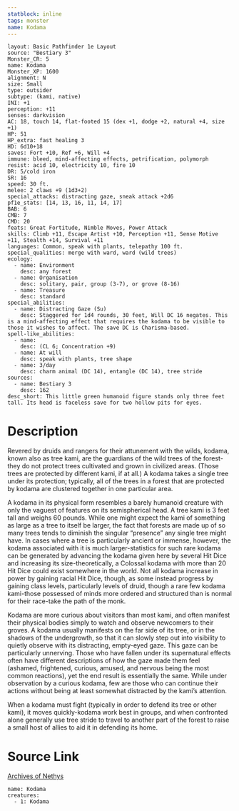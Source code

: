 ```yaml
---
statblock: inline
tags: monster
name: Kodama
---
```

```statblock
layout: Basic Pathfinder 1e Layout
source: "Bestiary 3"
Monster_CR: 5
name: Kodama
Monster_XP: 1600
alignment: N
size: Small
type: outsider
subtype: (kami, native)
INI: +1
perception: +11
senses: darkvision
AC: 18, touch 14, flat-footed 15 (dex +1, dodge +2, natural +4, size +1)
HP: 51
HP_extra: fast healing 3
HD: 6d10+18
saves: Fort +10, Ref +6, Will +4
immune: bleed, mind-affecting effects, petrification, polymorph
resist: acid 10, electricity 10, fire 10
DR: 5/cold iron
SR: 16
speed: 30 ft.
melee: 2 claws +9 (1d3+2)
special_attacks: distracting gaze, sneak attack +2d6
pf1e_stats: [14, 13, 16, 11, 14, 17]
BAB: 6
CMB: 7
CMD: 20
feats: Great Fortitude, Nimble Moves, Power Attack
skills: Climb +11, Escape Artist +10, Perception +11, Sense Motive +11, Stealth +14, Survival +11
languages: Common, speak with plants, telepathy 100 ft.
special_qualities: merge with ward, ward (wild trees)
ecology:
  - name: Environment
    desc: any forest
  - name: Organisation
    desc: solitary, pair, group (3-7), or grove (8-16)
  - name: Treasure
    desc: standard
special_abilities:
  - name: Distracting Gaze (Su)
    desc: Staggered for 1d4 rounds, 30 feet, Will DC 16 negates. This is a mind-affecting effect that requires the kodama to be visible to those it wishes to affect. The save DC is Charisma-based.
spell-like_abilities:
  - name:
    desc: (CL 6; Concentration +9)
  - name: At will
    desc: speak with plants, tree shape
  - name: 3/day
    desc: charm animal (DC 14), entangle (DC 14), tree stride
sources:
  - name: Bestiary 3
    desc: 162
desc_short: This little green humanoid figure stands only three feet tall. Its head is faceless save for two hollow pits for eyes.
```
# Description
Revered by druids and rangers for their attunement with the wilds, kodama, known also as tree kami, are the guardians of the wild trees of the forest-they do not protect trees cultivated and grown in civilized areas. (Those trees are protected by different kami, if at all.) A kodama takes a single tree under its protection; typically, all of the trees in a forest that are protected by kodama are clustered together in one particular area.

A kodama in its physical form resembles a barely humanoid creature with only the vaguest of features on its semispherical head. A tree kami is 3 feet tall and weighs 60 pounds. While one might expect the kami of something as large as a tree to itself be larger, the fact that forests are made up of so many trees tends to diminish the singular “presence” any single tree might have. In cases where a tree is particularly ancient or immense, however, the kodama associated with it is much larger-statistics for such rare kodama can be generated by advancing the kodama given here by several Hit Dice and increasing its size-theoretically, a Colossal kodama with more than 20 Hit Dice could exist somewhere in the world. Not all kodama increase in power by gaining racial Hit Dice, though, as some instead progress by gaining class levels, particularly levels of druid, though a rare few kodama kami-those possessed of minds more ordered and structured than is normal for their race-take the path of the monk.

Kodama are more curious about visitors than most kami, and often manifest their physical bodies simply to watch and observe newcomers to their groves. A kodama usually manifests on the far side of its tree, or in the shadows of the undergrowth, so that it can slowly step out into visibility to quietly observe with its distracting, empty-eyed gaze. This gaze can be particularly unnerving. Those who have fallen under its supernatural effects often have different descriptions of how the gaze made them feel (ashamed, frightened, curious, amused, and nervous being the most common reactions), yet the end result is essentially the same. While under observation by a curious kodama, few are those who can continue their actions without being at least somewhat distracted by the kami’s attention.

When a kodama must fight (typically in order to defend its tree or other kami), it moves quickly-kodama work best in groups, and when confronted alone generally use tree stride to travel to another part of the forest to raise a small host of allies to aid it in defending its home.
# Source Link
[Archives of Nethys](https://aonprd.com/MonsterDisplay.aspx?ItemName=Kodama)
```encounter-table
name: Kodama
creatures:
  - 1: Kodama
```
